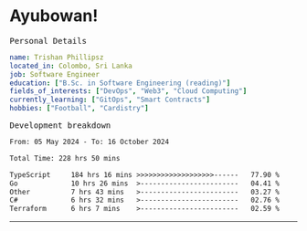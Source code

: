 # Ayubowan!

<samp>Personal Details</samp>

```yaml
name: Trishan Phillipsz
located_in: Colombo, Sri Lanka
job: Software Engineer
education: ["B.Sc. in Software Engineering (reading)"]
fields_of_interests: ["DevOps", "Web3", "Cloud Computing"]
currently_learning: ["GitOps", "Smart Contracts"]
hobbies: ["Football", "Cardistry"]
```

<samp>Development breakdown</samp>

<!--START_SECTION:waka-->

```txt
From: 05 May 2024 - To: 16 October 2024

Total Time: 228 hrs 50 mins

TypeScript     184 hrs 16 mins >>>>>>>>>>>>>>>>>>>------   77.90 %
Go             10 hrs 26 mins  >------------------------   04.41 %
Other          7 hrs 43 mins   >------------------------   03.27 %
C#             6 hrs 32 mins   >------------------------   02.76 %
Terraform      6 hrs 7 mins    >------------------------   02.59 %
```

<!--END_SECTION:waka-->

---
